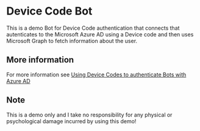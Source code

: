 # Device Code Bot

This is a demo Bot for Device Code authentication that connects that autenticates to the Microsoft Azure AD using a Device code and then uses Microsoft Graph to fetch information about the user.

## More information

For more information see [Using Device Codes to authenticate Bots with Azure AD](http://www.wictorwilen.se/using-device-codes-to-authenticate-bots-with-azure-ad)

## Note

This is a demo only and I take no responsibility for any physical or psychological damage incurred by using this demo!